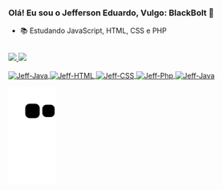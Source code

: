 ### Olá! Eu sou o Jefferson Eduardo, Vulgo: BlackBolt 👋

- 📚 Estudando JavaScript, HTML, CSS e PHP
 
##

 <div>
   <a href="https://github.com/BlackBoltEdu">
   <img height="145em" src="https://github-readme-stats.vercel.app/api?username=BlackBoltEdu&show_icons=true&theme=tokyonight&include_all_commits=true&count_private=true"/>
   <img height="145em" src="https://github-readme-stats.vercel.app/api/top-langs/?username=BlackBoltEdu&layout=compact&langs_compact=7&theme=tokyonight"/>
 </div>

<a href="https://github.com/BlackBoltEdu">
 <div style="display: inline_block"><br>
   <img align="center" alt="Jeff-Java" height="40" width="50" src="https://cdn.jsdelivr.net/gh/devicons/devicon/icons/javascript/javascript-plain.svg" style="max-width:100%;">
   <img align="center" alt="Jeff-HTML" height="40" width="50" src="https://cdn.jsdelivr.net/gh/devicons/devicon/icons/html5/html5-original.svg" style="max-width:100%;">
   <img align="center" alt="Jeff-CSS" height="40" width="50" src="https://cdn.jsdelivr.net/gh/devicons/devicon/icons/css3/css3-original.svg" style="max-width:100%;">
   <img align="center" alt="Jeff-Php" height="40" width="50" src="https://cdn.jsdelivr.net/gh/devicons/devicon/icons/php/php-plain.svg" style="max-width:100%;">
   <img align="center" alt="Jeff-Java" height="40" width="50" src="https://cdn.jsdelivr.net/gh/devicons/devicon/icons/java/java-original.svg" style="max-width:100%;">
 </div>
</a>
 
 
![snake gif](https://github.com/BlackBoltEdu/BlackBoltEdu/blob/output/github-contribution-grid-snake.svg)
 
##
